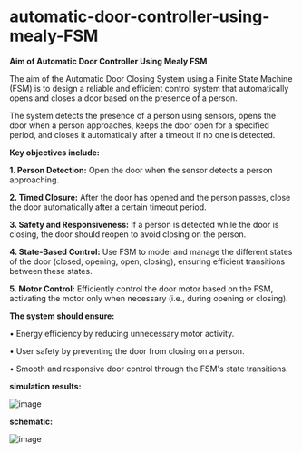 # automatic-door-controller-using-mealy-FSM

**Aim of Automatic Door Controller Using Mealy FSM** 

The aim of the Automatic Door Closing System using a Finite State Machine (FSM) is to design a 
reliable and efficient control system that automatically opens and closes a door based on the 
presence of a person. 

The system detects the presence of a person using sensors, opens the door when a person approaches, keeps the door open for a specified period, and closes it automatically after a timeout if no one is detected. 

**Key objectives include:**

**1. Person Detection:**
Open the door when the sensor detects a person approaching. 

**2. Timed Closure:** After the door has opened and the person passes, close the door 
automatically after a certain timeout period. 

**3. Safety and Responsiveness:** If a person is detected while the door is closing, the door should reopen to avoid closing on the person. 

**4. State-Based Control:** Use FSM to model and manage the different states of the door (closed, opening, open, closing), ensuring efficient transitions between these states. 

**5. Motor Control:** Efficiently control the door motor based on the FSM, activating the motor only when necessary (i.e., during opening or closing). 

**The system should ensure:**

• Energy efficiency by reducing unnecessary motor activity.

• User safety by preventing the door from closing on a person.

• Smooth and responsive door control through the FSM's state transitions.

**simulation results:**

![image](https://github.com/user-attachments/assets/a2013c65-868e-47f6-a5b1-5bfc847cef15)

**schematic:**

![image](https://github.com/user-attachments/assets/329efaf8-30b8-41e7-944b-4c2ea554a72c)
